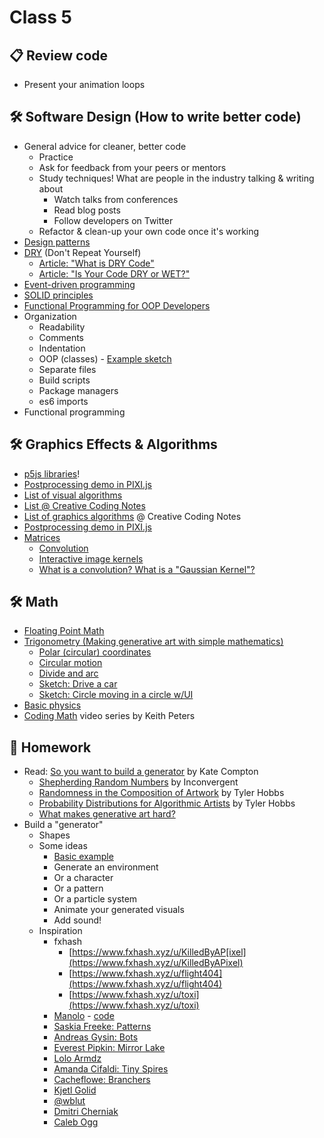 # Class 5

## 📋 Review code

- Present your animation loops

## 🛠️ Software Design (How to write better code)

- General advice for cleaner, better code
  - Practice
  - Ask for feedback from your peers or mentors
  - Study techniques! What are people in the industry talking & writing about
    - Watch talks from conferences
    - Read blog posts
    - Follow developers on Twitter
  - Refactor & clean-up your own code once it's working
- [Design patterns](https://medium.com/educative/the-7-most-important-software-design-patterns-d60e546afb0e)
- [DRY](https://en.wikipedia.org/wiki/Don%27t_repeat_yourself) (Don't Repeat Yourself)
  - [Article: "What is DRY Code"](https://codinglead.github.io/javascript/what-is-DRY-code)
  - [Article: "Is Your Code DRY or WET?"](https://dzone.com/articles/is-your-code-dry-or-wet)
- [Event-driven programming](https://en.wikipedia.org/wiki/Event-driven_programming)
- [SOLID principles](https://konstantinlebedev.com/solid-in-react/)
- [Functional Programming for OOP Developers](http://jessewarden.com/2016/08/beginners-guide-to-functional-programming-part-1.html)
- Organization
  - Readability
  - Comments
  - Indentation
  - OOP (classes) - [Example sketch](https://editor.p5js.org/cacheflowe/sketches/488Fdh1O1)
  - Separate files
  - Build scripts
  - Package managers
  - es6 imports
- Functional programming

## 🛠️ Graphics Effects & Algorithms

- [p5js libraries](https://p5js.org/libraries/)!
- [Postprocessing demo in PIXI.js](https://pixijs.io/pixi-filters/tools/demo/)
- [List of visual algorithms](https://thatcreativecode.page/)
- [List @ Creative Coding Notes](https://github.com/cacheflowe/creative-coding-notes#graphics-concepts)
- [List of graphics algorithms](https://github.com/cacheflowe/creative-coding-notes#graphics-concepts) @ Creative Coding Notes
- [Postprocessing demo in PIXI.js](https://pixijs.io/pixi-filters/tools/demo/)
- [Matrices](https://vitaminac.github.io/Matrices-in-Computer-Graphics/)
  - [Convolution](https://www.taylorpetrick.com/blog/post/convolution-part1)
  - [Interactive image kernels](https://setosa.io/ev/image-kernels/)
  - [What is a convolution? What is a "Gaussian Kernel"?](https://twitter.com/3blue1brown/status/1303489896519139328)

## 🛠️ Math

- [Floating Point Math](https://0.30000000000000004.com/)
- [Trigonometry (Making generative art with simple mathematics)](https://www.hailpixel.com/articles/generative-art-simple-mathematics)
  - [Polar (circular) coordinates](https://editor.p5js.org/cacheflowe/sketches/22CiPOyiN)
  - [Circular motion](https://editor.p5js.org/cacheflowe/sketches/QazkuY-bZ)
  - [Divide and arc](https://editor.p5js.org/cacheflowe/sketches/_9FdBq40-)
  - [Sketch: Drive a car](https://editor.p5js.org/cacheflowe/sketches/SSqX9j2X-)
  - [Sketch: Circle moving in a circle w/UI](https://editor.p5js.org/cacheflowe/sketches/QazkuY-bZ)
- [Basic physics](https://editor.p5js.org/cacheflowe/sketches/488Fdh1O1)
- [Coding Math](https://www.youtube.com/user/codingmath) video series by Keith Peters

## 📝 Homework

- Read:
  [So you want to build a generator](http://galaxykate0.tumblr.com/post/139774965871/so-you-want-to-build-a-generator) by Kate Compton
  - [Shepherding Random Numbers](https://inconvergent.net/2016/shepherding-random-numbers/) by Inconvergent
  - [Randomness in the Composition of Artwork](https://tylerxhobbs.com/essays/2014/randomness-in-the-composition-of-artwork) by Tyler Hobbs
  - [Probability Distributions for Algorithmic Artists](https://tylerxhobbs.com/essays/2014/probability-distributions-for-algorithmic-artists) by Tyler Hobbs
  - [What makes generative art hard?](https://bendotk.com/writing/what-makes-generative-art-hard)
- Build a "generator"
  - Shapes
  - Some ideas
    - [Basic example](https://editor.p5js.org/cacheflowe/sketches/JytAPkkLQ0)
    - Generate an environment
    - Or a character
    - Or a pattern
    - Or a particle system
    - Animate your generated visuals
    - Add sound!
  - Inspiration
    - fxhash
      - [https://www.fxhash.xyz/u/KilledByAP[ixel](https://www.fxhash.xyz/u/KilledByAPixel)
      - [https://www.fxhash.xyz/u/flight404](https://www.fxhash.xyz/u/flight404)
      - [https://www.fxhash.xyz/u/toxi](https://www.fxhash.xyz/u/toxi)
    - [Manolo](https://www.behance.net/manoloide) - [code](https://github.com/manoloide/AllSketchs)
    - [Saskia Freeke: Patterns](http://sasj.nl/)
    - [Andreas Gysin: Bots](https://www.instagram.com/p/B9KGXmNByRa/)
    - [Everest Pipkin: Mirror Lake](https://everestpipkin.itch.io/mirrorlake)
    - [Lolo Armdz](https://www.instagram.com/p/Bo9XS81HomN/)
    - [Amanda Cifaldi: Tiny Spires](https://twitter.com/tinyspires)
    - [Cacheflowe: Branchers](https://www.instagram.com/p/BwHxemPFcMc/)
    - [Kjetl Golid](https://www.instagram.com/p/B1FUsgSANMz/)
    - [@wblut](https://www.instagram.com/p/B9scpU8HgXY/)
    - [Dmitri Cherniak](https://www.instagram.com/p/CDzmKONnAlj/)
    - [Caleb Ogg](https://www.instagram.com/p/B_YjBSYnMn1/)

